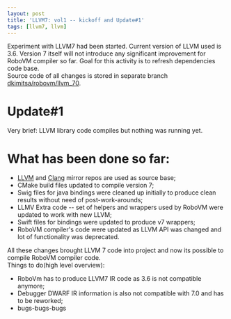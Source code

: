 ```yaml
---
layout: post
title: 'LLVM7: vol1 -- kickoff and Update#1'
tags: [llvm7, llvm]
---
```

Experiment with LLVM7 had been started. Current version of LLVM used is 3.6. Version 7 itself will not introduce any significant improvement for RoboVM compiler so far. Goal for this activity is to refresh dependencies code base.   
Source code of all changes is stored in separate branch [dkimitsa/robovm/llvm_70](https://github.com/dkimitsa/robovm/tree/llvm_70).   

# Update#1
Very brief: LLVM library code compiles but nothing was running yet.  

# What has been done so far:  
- [LLVM](https://github.com/llvm-mirror/llvm) and [Clang](https://github.com/llvm-mirror/clang) mirror repos are used as source base;
- CMake build files updated to compile version 7;
- Swig files for java bindings were cleaned up initially to produce clean results without need of post-work-arounds;
- LLMV Extra code -- set of helpers and wrappers used by RoboVM were updated to work with new LLVM;
- Swift files for bindings were updated to produce v7 wrappers;
- RoboVM compiler's code were updated as LLVM API was changed and lot of functionality was deprecated.

All these changes brought LLVM 7 code into project and now its possible to compile RoboVM compiler code.  
Things to do(high level overview):
- RoboVm has to produce LLVM7 IR code as 3.6 is not compatible anymore;
- Debugger DWARF IR information is also not compatible with 7.0 and has to be reworked;
- bugs-bugs-bugs         
  
